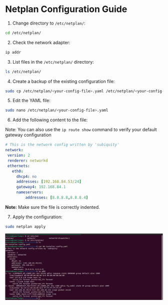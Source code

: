 # Netplan Configuration Guide

1. Change directory to `/etc/netplan/`:

```sh
cd /etc/netplan/
```

2. Check the network adapter:

```sh
ip addr
```

3. List files in the `/etc/netplan/` directory:

```sh
ls /etc/netplan/
```

4. Create a backup of the existing configuration file:

```sh
sudo cp /etc/netplan/<your-config-file>.yaml /etc/netplan/<your-config-file>.yaml.bak
```

5. Edit the YAML file:

```sh
sudo nano /etc/netplan/<your-config-file>.yaml
```

6. Add the following content to the file:


Note: You can also use the ```ip route show``` command to verify your default gateway configuration

```yaml
# This is the network config written by 'subiquity'
network:
 version: 2
 renderer: networkd
 ethernets:
   eth0:
     dhcp4: no
     addresses: [192.168.84.53/24]
     gateway4: 192.168.84.1 
     nameservers:
         addresses: [8.8.8.8,8.8.8.4]
```

**Note:** Make sure the file is correctly indented.

7. Apply the configuration:

```sh
sudo netplan apply
```

![Network Configuration](/images/netplan.png)
